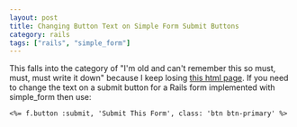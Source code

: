 ```yaml
---
layout: post
title: Changing Button Text on Simple Form Submit Buttons
category: rails
tags: ["rails", "simple_form"]
---
```

This falls into the category of "I'm old and can't remember this so must, must, must write it down" because I keep losing [this html page](https://github.com/plataformatec/simple_form/issues/117).  If you need to change the text on a submit button for a Rails form implemented with simple_form then use:

    <%= f.button :submit, 'Submit This Form', class: 'btn btn-primary' %>

